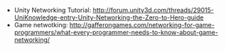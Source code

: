 * Unity Networking Tutorial: http://forum.unity3d.com/threads/29015-UniKnowledge-entry-Unity-Networking-the-Zero-to-Hero-guide
* Game netwotking: http://gafferongames.com/networking-for-game-programmers/what-every-programmer-needs-to-know-about-game-networking/